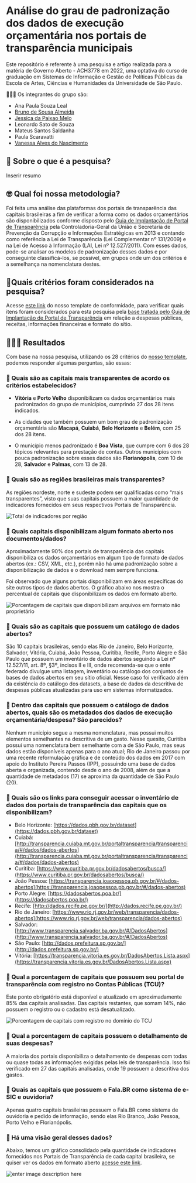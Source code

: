 
# Análise do grau de padronização dos dados de execução orçamentária nos portais de transparência municipais

Este repositório é referente à uma pesquisa e artigo realizada para a matéria de Governo Aberto - ACH3778 em 2022, uma optativa do curso de graduação em Sistemas de Informação e Gestão de Políticas Públicas da Escola de Artes, Ciências e Humanidades da Universidade de São Paulo. 

👩🏻‍🎓 Os integrantes do grupo são:
- Ana Paula Souza Leal
- [Bruno de Sousa Almeida](https://github.com/balmeida486)
- [Jessica da Paixao Melo](https://github.com/jessmelo)
- Leonardo Sato de Souza
- Mateus Santos Saldanha
- Paula Scaravatti
- [Vanessa Alves do Nascimento](https://github.com/vanessa-nascimento)

## 🚀 Sobre o que é a pesquisa?
Inserir resumo

## 🤓 Qual foi nossa metodologia?

Foi feita uma análise das plataformas dos portais de transparência das capitais brasileiras a fim de verificar a forma como os dados orçamentários são disponibilizados conforme disposto pelo [Guia de Implantação de Portal de Transparência](https://github.com/balmeida486/Governo_Aberto/blob/42ad447dc01f8b7e50378dd92067e73598c89454/Guias%20Recomendados/Guia_Portal_Transparencia_CGU_2013.pdf) pela Controladoria-Geral da União e Secretaria de Prevenção da Corrupção e Informações Estratégicas em 2013 e contando como referência a Lei de Transparência (Lei Complementar nº 131/2009) e na Lei de Acesso à Informação (LAI, Lei nº 12.527/2011). Com esses dados, pode-se analisar os modelos de padronização desses dados e por conseguinte classificá-los, se possível, em grupos onde um dos critérios é a semelhança na nomenclatura destes.

## 📍Quais critérios foram considerados na pesquisa?

Acesse [este link](https://github.com/balmeida486/Governo_Aberto/blob/42ad447dc01f8b7e50378dd92067e73598c89454/Template_Analise_Capitais.csv) do nosso template de conformidade, para verificar quais itens foram considerados para esta pesquisa pela [base tratada pelo Guia de Implantação de Portal de Transparência](https://github.com/balmeida486/Governo_Aberto/blob/42ad447dc01f8b7e50378dd92067e73598c89454/Recomenda%C3%A7%C3%B5es_CGU_Despesas_Orcamentos_Portal_Transparencia.csv)
 em relação a despesas públicas, receitas, informações financeiras e formato do sítio.


## 👩🏻‍💻 Resultados
Com base na nossa pesquisa, utilizando os 28 critérios do [nosso template](https://github.com/balmeida486/Governo_Aberto/blob/3b3c33c370d65c4c145a34d451f5182a292eed79/Template_Analise_Capitais.csv), podemos responder algumas perguntas, são essas:


### 🧐 Quais são as capitais mais transparentes de acordo os critérios estabelecidos?

- **Vitória** e **Porto Velho** disponibilizam os dados orçamentários mais padronizados do grupo de municípios, cumprindo 27 dos 28 itens indicados. 

- As cidades que também possuem um bom grau de padronização orçamentária são **Macapá**, **Cuiabá**, **Belo Horizonte** e **Belém**, com 25 dos 28 itens.

- O município menos padronizado é **Boa Vista**, que cumpre com 6 dos 28 tópicos relevantes para prestação de contas. Outros municípios com pouca padronização sobre esses dados são **Florianópolis**, com 10 de 28, **Salvador** e **Palmas**, com 13 de 28.


### 🧐 Quais são as regiões brasileiras mais transparentes?

As regiões nordeste, norte e sudeste podem ser qualificadas como “mais transparentes”, visto que suas capitais possuem a maior quantidade de indicadores fornecidos em seus respectivos Portais de Transparência.

![Total de indicadores por região](https://github.com/balmeida486/Governo_Aberto/blob/3b3c33c370d65c4c145a34d451f5182a292eed79/Gr%C3%A1ficos%20das%20an%C3%A1lises%20obtidas/Total%20de%20indicadores%20por%20regi%C3%A3o.svg)

### 🧐 Quais capitais disponibilizam algum formato aberto nos documentos/dados?

Aproximadamente 90% dos portais de transparência das capitais disponibiliza os dados orçamentários em algum tipo de formato de dados abertos (ex.: CSV, XML, etc.), porém não há uma padronização sobre a disponibilização de dados e o download nem sempre funciona. 

Foi observado que alguns portais disponibilizam em áreas específicas do site outros tipos de dados abertos. O gráfico abaixo nos mostra o percentual de capitais que disponibilizam os dados em formato aberto.

![Porcentagem de capitais que disponibilizam arquivos em formato não proprietário](https://github.com/balmeida486/Governo_Aberto/blob/3b3c33c370d65c4c145a34d451f5182a292eed79/Gr%C3%A1ficos%20das%20an%C3%A1lises%20obtidas/Porcentagem%20de%20capitais%20que%20disponibilizam%20arquivos%20em%20formato%20n%C3%A3o%20propriet%C3%A1rio.svg)

### 🧐 Quais são as capitais que possuem um catálogo de dados abertos?

São 10 capitais brasileiras, sendo elas Rio de Janeiro, Belo Horizonte, Salvador, Vitória, Cuiabá, João Pessoa, Curitiba, Recife, Porto Alegre e São Paulo que possuem um inventário de dados abertos seguindo a Lei nº 12.527/11, art. 8º, §3º, incisos II e III, onde recomenda-se que o ente federado divulgue uma listagem, inventário ou catálogo dos conjuntos de bases de dados abertos em seu sítio oficial. Nesse caso foi verificado além da existência do catálogo dos datasets, a base de dados da descritiva de despesas públicas atualizadas para uso em sistemas informatizados.

### 🧐 Dentro das capitais que possuem o catálogo de dados abertos, quais são os metadados dos dados de execução orçamentária/despesa? São parecidos?

Nenhum município segue a mesma nomenclatura, mas possui muitos elementos semelhantes na descritiva de um gasto. Nesse quesito, Curitiba possui uma nomenclatura bem semelhante com a de São Paulo, mas seus dados estão disponíveis apenas para o ano atual; Rio de Janeiro passou por uma recente reformulação gráfica e de conteúdo dos dados em 2017 com apoio do Instituto Pereira Passos (IPP), possuindo uma base de dados aberta e organizada, contendo desde o ano de 2008, além de que a quantidade de metadados (17) se aproxima da quantidade de São Paulo (20).

### 🧐 Quais são os links para conseguir acessar o inventário de dados dos portais de transparência das capitais que os disponibilizam?

- Belo Horizonte: [https://dados.pbh.gov.br/dataset](https://dados.pbh.gov.br/dataset)
- Cuiabá: [http://transparencia.cuiaba.mt.gov.br/portaltransparencia/transparencia/#/dados/dados-abertos](http://transparencia.cuiaba.mt.gov.br/portaltransparencia/transparencia/#/dados/dados-abertos)
- Curitiba: [https://www.curitiba.pr.gov.br/dadosabertos/busca/](https://www.curitiba.pr.gov.br/dadosabertos/busca/)
- João Pessoa: [https://transparencia.joaopessoa.pb.gov.br/#/dados-abertos](https://transparencia.joaopessoa.pb.gov.br/#/dados-abertos)
- Porto Alegre: [https://dadosabertos.poa.br/](https://dadosabertos.poa.br/)
- Recife: [http://dados.recife.pe.gov.br/](http://dados.recife.pe.gov.br/)
- Rio de Janeiro: [https://www.rio.rj.gov.br/web/transparencia/dados-abertos](https://www.rio.rj.gov.br/web/transparencia/dados-abertos)
- Salvador: [http://www.transparencia.salvador.ba.gov.br/#/DadosAbertos](http://www.transparencia.salvador.ba.gov.br/#/DadosAbertos)
- São Paulo: [http://dados.prefeitura.sp.gov.br/](http://dados.prefeitura.sp.gov.br/)
- Vitória: [https://transparencia.vitoria.es.gov.br/DadosAbertos.Lista.aspx](https://transparencia.vitoria.es.gov.br/DadosAbertos.Lista.aspx)


### 🧐 Qual a porcentagem de capitais  que possuem seu portal de transparência com registro no Contas Públicas (TCU)?

Este ponto obrigatório está disponível e atualizado em aproximadamente 85% das capitais analisadas. Das capitais restantes, que somam 14%, não possuem o registro ou o cadastro está desatualizado.

![Porcentagem de capitais com registro no domínio do TCU](https://github.com/balmeida486/Governo_Aberto/blob/3b3c33c370d65c4c145a34d451f5182a292eed79/Gr%C3%A1ficos%20das%20an%C3%A1lises%20obtidas/Porcentagem%20com%20registro%20no%20dom%C3%ADnio%20do%20TCU.svg)


### 🧐 Qual a porcentagem de capitais possuem o detalhamento de suas despesas?

A maioria dos portais disponibiliza o detalhamento de despesas com todas ou quase todas as informações exigidas pelas leis de transparência. Isso foi verificado em 27 das capitais analisadas, onde 19 possuem a descritiva dos gastos.

### 🧐 Quais as capitais que possuem o Fala.BR como sistema de e-SIC e ouvidoria?

Apenas quatro capitais brasileiras possuem o Fala.BR como sistema de ouvidoria e pedido de informação, sendo elas Rio Branco, João Pessoa, Porto Velho e Florianópolis.


### 🧐 Há uma visão geral desses dados?

Abaixo, temos um gráfico consolidado pela quantidade de indicadores fornecidos nos Portais de Transparência de cada capital brasileira, se quiser ver os dados em formato aberto [acesse este link](https://github.com/balmeida486/Governo_Aberto/blob/3b3c33c370d65c4c145a34d451f5182a292eed79/Analise_Capitais.csv).

![enter image description here](https://github.com/balmeida486/Governo_Aberto/blob/3b3c33c370d65c4c145a34d451f5182a292eed79/Gr%C3%A1ficos%20das%20an%C3%A1lises%20obtidas/Indicadores%20por%20capital.svg)
